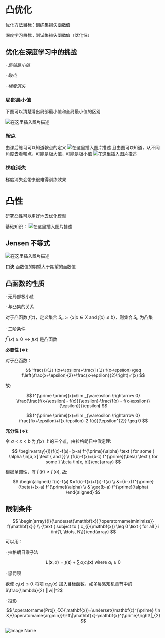 # 凸优化
优化方法目标：训练集损失函数值

深度学习目标：测试集损失函数值（泛化性）

## 优化在深度学习中的挑战
· *局部最小值*

· *鞍点*

· *梯度消失*

### __局部最小值__
下图可以清楚看出局部最小值和全局最小值的区别


![在这里插入图片描述](https://img-blog.csdnimg.cn/202002161942536.png?x-oss-process=image/watermark,type_ZmFuZ3poZW5naGVpdGk,shadow_10,text_aHR0cHM6Ly9ibG9nLmNzZG4ubmV0L3NpbmF0XzM2MTE4MzY1,size_16,color_FFFFFF,t_70)

### __鞍点__
由课后练习可以知道鞍点的定义
![在这里插入图片描述](https://img-blog.csdnimg.cn/20200216194945582.png)
且由图可以知道，从不同角度去看鞍点，可能是极大值，可能是极小值
![在这里插入图片描述](https://img-blog.csdnimg.cn/20200216192515980.png?x-oss-process=image/watermark,type_ZmFuZ3poZW5naGVpdGk,shadow_10,text_aHR0cHM6Ly9ibG9nLmNzZG4ubmV0L3NpbmF0XzM2MTE4MzY1,size_16,color_FFFFFF,t_70#pic_center)


### __梯度消失__
梯度消失会带来很难得训练效果



# 凸性
研究凸性可以更好地去优化模型

基础知识：
![在这里插入图片描述](https://img-blog.csdnimg.cn/20200216195524677.png?x-oss-process=image/watermark,type_ZmFuZ3poZW5naGVpdGk,shadow_10,text_aHR0cHM6Ly9ibG9nLmNzZG4ubmV0L3NpbmF0XzM2MTE4MzY1,size_16,color_FFFFFF,t_70)


## Jensen 不等式
![在这里插入图片描述](https://img-blog.csdnimg.cn/20200216195714867.png)

__口诀__   函数值的期望大于期望的函数值

## 凸函数的性质
· 无局部极小值

· 与凸集的关系

对于凸函数 $f(x)$，定义集合 $S_{b}:=\{x | x \in X \text { and } f(x) \leq b\}$，则集合 $S_b$ 为凸集

· 二阶条件

$f^{''}(x) \ge 0 \Longleftrightarrow f(x)$ 是凸函数

**必要性 ($\Leftarrow$):**

对于凸函数：

$$
\frac{1}{2} f(x+\epsilon)+\frac{1}{2} f(x-\epsilon) \geq f\left(\frac{x+\epsilon}{2}+\frac{x-\epsilon}{2}\right)=f(x)
$$

故:

$$
f^{\prime \prime}(x)=\lim _{\varepsilon \rightarrow 0} \frac{\frac{f(x+\epsilon) - f(x)}{\epsilon}-\frac{f(x) - f(x-\epsilon)}{\epsilon}}{\epsilon}
$$


$$
f^{\prime \prime}(x)=\lim _{\varepsilon \rightarrow 0} \frac{f(x+\epsilon)+f(x-\epsilon)-2 f(x)}{\epsilon^{2}} \geq 0
$$


**充分性 ($\Rightarrow$):**

令 $a < x < b$ 为 $f(x)$ 上的三个点，由拉格朗日中值定理:

$$
\begin{array}{l}{f(x)-f(a)=(x-a) f^{\prime}(\alpha) \text { for some } \alpha \in[a, x] \text { and }} \\ {f(b)-f(x)=(b-x) f^{\prime}(\beta) \text { for some } \beta \in[x, b]}\end{array}
$$


根据单调性，有 $f^{\prime}(\beta) \geq f^{\prime}(\alpha)$, 故:

$$
\begin{aligned} f(b)-f(a) &=f(b)-f(x)+f(x)-f(a) \\ &=(b-x) f^{\prime}(\beta)+(x-a) f^{\prime}(\alpha) \\ & \geq(b-a) f^{\prime}(\alpha) \end{aligned}
$$



## 限制条件

$$
\begin{array}{l}{\underset{\mathbf{x}}{\operatorname{minimize}} f(\mathbf{x})} \\ {\text { subject to } c_{i}(\mathbf{x}) \leq 0 \text { for all } i \in\{1, \ldots, N\}}\end{array}
$$

可以用：

· 拉格朗日乘子法

$$
L(\mathbf{x}, \alpha)=f(\mathbf{x})+\sum_{i} \alpha_{i} c_{i}(\mathbf{x}) \text { where } \alpha_{i} \geq 0
$$


· 惩罚项

欲使 $c_i(x) \leq 0$, 将项 $\alpha_ic_i(x)$ 加入目标函数，如多层感知机章节中的 $\frac{\lambda}{2} ||w||^2$

· 投影


$$
\operatorname{Proj}_{X}(\mathbf{x})=\underset{\mathbf{x}^{\prime} \in X}{\operatorname{argmin}}\left\|\mathbf{x}-\mathbf{x}^{\prime}\right\|_{2}
$$


![Image Name](https://cdn.kesci.com/upload/image/q5p241skoc.png?imageView2/0/w/640/h/640)


